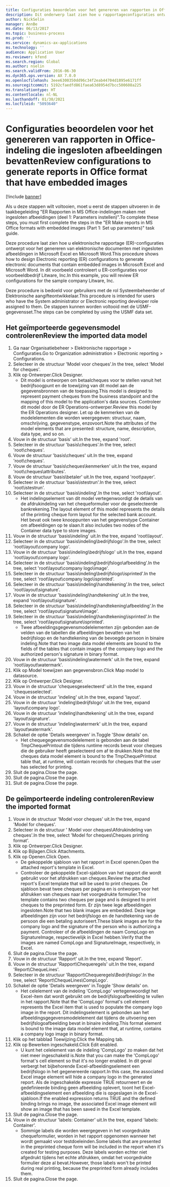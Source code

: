 ```yaml
---
title: Configuraties beoordelen voor het genereren van rapporten in Office-indeling die ingesloten afbeeldingen bevatten
description: Dit onderwerp laat zien hoe u rapportageconfiguraties ontwerpt voor het genereren van elektronische documenten met ingesloten afbeeldingen. (Deel 1 - Parameters instellen).
author: NickSelin
manager: AnnBe
ms.date: 06/13/2017
ms.topic: business-process
ms.prod: ''
ms.service: dynamics-ax-applications
ms.technology: ''
audience: Application User
ms.reviewer: kfend
ms.search.region: Global
ms.author: nselin
ms.search.validFrom: 2016-06-30
ms.dyn365.ops.version: AX 7.0.0
ms.openlocfilehash: 3eee6300350dd96c34f2eab44704d1895e6171ff
ms.sourcegitcommit: 5192cfaedfd861faea63d8954d7bcc500608a225
ms.translationtype: HT
ms.contentlocale: nl-NL
ms.lasthandoff: 01/30/2021
ms.locfileid: "5093640"
---
```

# <a name="review-configurations-to-generate-reports-in-office-format-that-have-embedded-images"></a><span data-ttu-id="35405-104">Configuraties beoordelen voor het genereren van rapporten in Office-indeling die ingesloten afbeeldingen bevatten</span><span class="sxs-lookup"><span data-stu-id="35405-104">Review configurations to generate reports in Office format that have embedded images</span></span>

[!include [banner](../../includes/banner.md)]

<span data-ttu-id="35405-105">Als u deze stappen wilt voltooien, moet u eerst de stappen uitvoeren in de taakbegeleiding "ER Rapporten in MS Office-indelingen maken met ingesloten afbeeldingen (deel 1: Parameters instellen)".</span><span class="sxs-lookup"><span data-stu-id="35405-105">To complete these steps, you must first complete the steps in the "ER Make reports in MS Office formats with embedded images (Part 1: Set up parameters)" task guide.</span></span>

<span data-ttu-id="35405-106">Deze procedure laat zien hoe u elektronische rapportage (ER)-configuraties ontwerpt voor het genereren van elektronische documenten met ingesloten afbeeldingen in Microsoft Excel en Microsoft Word.</span><span class="sxs-lookup"><span data-stu-id="35405-106">This procedure shows how to design Electronic reporting (ER) configurations to generate electronic documents that contain embedded images in Microsoft Excel and Microsoft Word.</span></span> <span data-ttu-id="35405-107">In dit voorbeeld controleert u ER-configuraties voor voorbeeldbedrijf Litware, Inc.</span><span class="sxs-lookup"><span data-stu-id="35405-107">In this example, you will review ER configurations for the sample company Litware, Inc.</span></span> 

<span data-ttu-id="35405-108">Deze procedure is bedoeld voor gebruikers met de rol Systeembeheerder of Elektronische aangifteontwikkelaar.</span><span class="sxs-lookup"><span data-stu-id="35405-108">This procedure is intended for users who have the System administrator or Electronic reporting developer role assigned to them.</span></span> <span data-ttu-id="35405-109">De stappen kunnen worden voltooid met de USMF-gegevensset.</span><span class="sxs-lookup"><span data-stu-id="35405-109">The steps can be completed by using the USMF data set.</span></span>


## <a name="review-the-imported-data-model"></a><span data-ttu-id="35405-110">Het geïmporteerde gegevensmodel controleren</span><span class="sxs-lookup"><span data-stu-id="35405-110">Review the imported data model</span></span>
1. <span data-ttu-id="35405-111">Ga naar Organisatiebeheer > Elektronische rapportage > Configuraties.</span><span class="sxs-lookup"><span data-stu-id="35405-111">Go to Organization administration > Electronic reporting > Configurations.</span></span>
2. <span data-ttu-id="35405-112">Selecteer in de structuur 'Model voor cheques'.</span><span class="sxs-lookup"><span data-stu-id="35405-112">In the tree, select 'Model for cheques'.</span></span>
3. <span data-ttu-id="35405-113">Klik op Ontwerper.</span><span class="sxs-lookup"><span data-stu-id="35405-113">Click Designer.</span></span>
    * <span data-ttu-id="35405-114">Dit model is ontworpen om betaalcheques voor te stellen vanuit het bedrijfsoogpunt en de toewijzing van dit model aan de gegevensbronnen van de toepassing.</span><span class="sxs-lookup"><span data-stu-id="35405-114">This model is designed to represent payment cheques from the business standpoint and the mapping of this model to the application's data sources.</span></span> <span data-ttu-id="35405-115">Controleer dit model door de ER Operations-ontwerper.</span><span class="sxs-lookup"><span data-stu-id="35405-115">Review this model by the ER Operations designer.</span></span> <span data-ttu-id="35405-116">Let op de kenmerken van de modelelementen die worden weergegeven: structuur, naam, omschrijving, gegevenstype, enzovoort.</span><span class="sxs-lookup"><span data-stu-id="35405-116">Note the attributes of the model elements that are presented: structure, name, description, data type, and so on.</span></span>   
4. <span data-ttu-id="35405-117">Vouw in de structuur 'basis' uit.</span><span class="sxs-lookup"><span data-stu-id="35405-117">In the tree, expand 'root'.</span></span>
5. <span data-ttu-id="35405-118">Selecteer in de structuur 'basis\cheques'.</span><span class="sxs-lookup"><span data-stu-id="35405-118">In the tree, select 'root\cheques'.</span></span>
6. <span data-ttu-id="35405-119">Vouw de structuur 'basis\cheques' uit.</span><span class="sxs-lookup"><span data-stu-id="35405-119">In the tree, expand 'root\cheques'.</span></span>
7. <span data-ttu-id="35405-120">Vouw de structuur 'basis\cheques\kenmerken' uit.</span><span class="sxs-lookup"><span data-stu-id="35405-120">In the tree, expand 'root\cheques\attributes'.</span></span>
8. <span data-ttu-id="35405-121">Vouw de structuur 'basis\betaler' uit.</span><span class="sxs-lookup"><span data-stu-id="35405-121">In the tree, expand 'root\payer'.</span></span>
9. <span data-ttu-id="35405-122">Selecteer in de structuur 'basis\istestrun'.</span><span class="sxs-lookup"><span data-stu-id="35405-122">In the tree, select 'root\istestrun'.</span></span>
10. <span data-ttu-id="35405-123">Selecteer in de structuur 'basis\indeling'.</span><span class="sxs-lookup"><span data-stu-id="35405-123">In the tree, select 'root\layout'.</span></span>
    * <span data-ttu-id="35405-124">Het indelingselement van dit model vertegenwoordigt de details van de afdrukindeling van het chequeformulier voor de geselecteerde bankrekening.</span><span class="sxs-lookup"><span data-stu-id="35405-124">The layout element of this model represents the details of the printing cheque form layout for the selected bank account.</span></span> <span data-ttu-id="35405-125">Het bevat ook twee knooppunten van het gegevenstype Container om afbeeldingen op te slaan.</span><span class="sxs-lookup"><span data-stu-id="35405-125">It also includes two nodes of the Container data type to store images.</span></span>   
11. <span data-ttu-id="35405-126">Vouw in de structuur 'basis\indeling' uit.</span><span class="sxs-lookup"><span data-stu-id="35405-126">In the tree, expand 'root\layout'.</span></span>
12. <span data-ttu-id="35405-127">Selecteer in de structuur 'basis\indeling\bedrijfslogo'.</span><span class="sxs-lookup"><span data-stu-id="35405-127">In the tree, select 'root\layout\company logo'.</span></span>
13. <span data-ttu-id="35405-128">Vouw in de structuur 'basis\indeling\bedrijfslogo' uit.</span><span class="sxs-lookup"><span data-stu-id="35405-128">In the tree, expand 'root\layout\company logo'.</span></span>
14. <span data-ttu-id="35405-129">Selecteer in de structuur 'basis\indeling\bedrijfslogo\afbeelding'.</span><span class="sxs-lookup"><span data-stu-id="35405-129">In the tree, select 'root\layout\company logo\image'.</span></span>
15. <span data-ttu-id="35405-130">Selecteer in de structuur 'basis\indeling\bedrijfslogo\isprinted'.</span><span class="sxs-lookup"><span data-stu-id="35405-130">In the tree, select 'root\layout\company logo\isprinted'.</span></span>
16. <span data-ttu-id="35405-131">Selecteer in de structuur 'basis\indeling\handtekening'.</span><span class="sxs-lookup"><span data-stu-id="35405-131">In the tree, select 'root\layout\signature'.</span></span>
17. <span data-ttu-id="35405-132">Vouw in de structuur 'basis\indeling\handtekening' uit.</span><span class="sxs-lookup"><span data-stu-id="35405-132">In the tree, expand 'root\layout\signature'.</span></span>
18. <span data-ttu-id="35405-133">Selecteer in de structuur 'basis\indeling\handtekening\afbeelding'.</span><span class="sxs-lookup"><span data-stu-id="35405-133">In the tree, select 'root\layout\signature\image'.</span></span>
19. <span data-ttu-id="35405-134">Selecteer in de structuur 'basis\indeling\handtekening\isprinted'.</span><span class="sxs-lookup"><span data-stu-id="35405-134">In the tree, select 'root\layout\signature\isprinted'.</span></span>
    * <span data-ttu-id="35405-135">Twee afbeeldingsgegevensmodelelementen zijn gebonden aan de velden van de tabellen die afbeeldingen bevatten van het bedrijfslogo en de handtekening van de bevoegde persoon in binaire indeling.</span><span class="sxs-lookup"><span data-stu-id="35405-135">Note that two image data model elements are bound to the fields of the tables that contain images of the company logo and the authorized person's signature in binary format.</span></span>  
20. <span data-ttu-id="35405-136">Vouw in de structuur 'basis\indeling\watermerk' uit.</span><span class="sxs-lookup"><span data-stu-id="35405-136">In the tree, expand 'root\layout\watermark'.</span></span>
21. <span data-ttu-id="35405-137">Klik op Model toewijzen aan gegevensbron.</span><span class="sxs-lookup"><span data-stu-id="35405-137">Click Map model to datasource.</span></span>
22. <span data-ttu-id="35405-138">Klik op Ontwerper.</span><span class="sxs-lookup"><span data-stu-id="35405-138">Click Designer.</span></span>
23. <span data-ttu-id="35405-139">Vouw in de structuur 'chequesgeselecteerd' uit.</span><span class="sxs-lookup"><span data-stu-id="35405-139">In the tree, expand 'chequesselected'.</span></span>
24. <span data-ttu-id="35405-140">Vouw in de structuur 'indeling' uit.</span><span class="sxs-lookup"><span data-stu-id="35405-140">In the tree, expand 'layout'.</span></span>
25. <span data-ttu-id="35405-141">Vouw in de structuur 'indeling\bedrijfslogo' uit.</span><span class="sxs-lookup"><span data-stu-id="35405-141">In the tree, expand 'layout\company logo'.</span></span>
26. <span data-ttu-id="35405-142">Vouw in de structuur 'indeling\handtekening' uit.</span><span class="sxs-lookup"><span data-stu-id="35405-142">In the tree, expand 'layout\signature'.</span></span>
27. <span data-ttu-id="35405-143">Vouw in de structuur 'indeling\watermerk' uit.</span><span class="sxs-lookup"><span data-stu-id="35405-143">In the tree, expand 'layout\watermark'.</span></span>
28. <span data-ttu-id="35405-144">Schakel de optie 'Details weergeven' in.</span><span class="sxs-lookup"><span data-stu-id="35405-144">Toggle 'Show details' on.</span></span>
    * <span data-ttu-id="35405-145">Het chequegegevensmodelelement is gebonden aan de tabel TmpChequePrintout die tijdens runtime records bevat voor cheques die de gebruiker heeft geselecteerd om af te drukken.</span><span class="sxs-lookup"><span data-stu-id="35405-145">Note that the cheques data model element is bound to the TmpChequePrintout table that, at runtime, will contain records for cheques that the user has selected for printing.</span></span>   
29. <span data-ttu-id="35405-146">Sluit de pagina.</span><span class="sxs-lookup"><span data-stu-id="35405-146">Close the page.</span></span>
30. <span data-ttu-id="35405-147">Sluit de pagina.</span><span class="sxs-lookup"><span data-stu-id="35405-147">Close the page.</span></span>
31. <span data-ttu-id="35405-148">Sluit de pagina.</span><span class="sxs-lookup"><span data-stu-id="35405-148">Close the page.</span></span>

## <a name="review-the-imported-format"></a><span data-ttu-id="35405-149">De geïmporteerde indeling controleren</span><span class="sxs-lookup"><span data-stu-id="35405-149">Review the imported format</span></span>
1. <span data-ttu-id="35405-150">Vouw in de structuur 'Model voor cheques' uit.</span><span class="sxs-lookup"><span data-stu-id="35405-150">In the tree, expand 'Model for cheques'.</span></span>
2. <span data-ttu-id="35405-151">Selecteer in de structuur ' Model voor cheques\Afdrukindeling van cheques'.</span><span class="sxs-lookup"><span data-stu-id="35405-151">In the tree, select 'Model for cheques\Cheques printing format'.</span></span>
3. <span data-ttu-id="35405-152">Klik op Ontwerper.</span><span class="sxs-lookup"><span data-stu-id="35405-152">Click Designer.</span></span>
4. <span data-ttu-id="35405-153">Klik op Bijlagen.</span><span class="sxs-lookup"><span data-stu-id="35405-153">Click Attachments.</span></span>
5. <span data-ttu-id="35405-154">Klik op Openen.</span><span class="sxs-lookup"><span data-stu-id="35405-154">Click Open.</span></span>
    * <span data-ttu-id="35405-155">De gekoppelde sjabloon van het rapport in Excel openen.</span><span class="sxs-lookup"><span data-stu-id="35405-155">Open the attached report's template in Excel.</span></span>  
    * <span data-ttu-id="35405-156">Controleer de gekoppelde Excel-sjabloon van het rapport die wordt gebruikt voor het afdrukken van cheques.</span><span class="sxs-lookup"><span data-stu-id="35405-156">Review the attached report's Excel template that will be used to print cheques.</span></span> <span data-ttu-id="35405-157">De sjabloon bevat twee cheques per pagina en is ontworpen voor het afdrukken van cheques naar het voorgedrukte formulier.</span><span class="sxs-lookup"><span data-stu-id="35405-157">The template contains two cheques per page and is designed to print cheques to the preprinted form.</span></span> <span data-ttu-id="35405-158">Er zijn twee lege afbeeldingen ingesloten.</span><span class="sxs-lookup"><span data-stu-id="35405-158">Note that two blank images are embedded.</span></span> <span data-ttu-id="35405-159">Deze lege afbeeldingen zijn voor het bedrijfslogo en de handtekening van de persoon die een betaling autoriseert.</span><span class="sxs-lookup"><span data-stu-id="35405-159">These blank images are for the company logo and the signature of the person who is authorizing a payment.</span></span> <span data-ttu-id="35405-160">Controleer of de afbeeldingen de naam CompLogo en SignatureImage, respectievelijk in Excel hebben.</span><span class="sxs-lookup"><span data-stu-id="35405-160">Verify that the images are named CompLogo and SignatureImage, respectively, in Excel.</span></span>   
6. <span data-ttu-id="35405-161">Sluit de pagina.</span><span class="sxs-lookup"><span data-stu-id="35405-161">Close the page.</span></span>
7. <span data-ttu-id="35405-162">Vouw in de structuur 'Rapport' uit.</span><span class="sxs-lookup"><span data-stu-id="35405-162">In the tree, expand 'Report'.</span></span>
8. <span data-ttu-id="35405-163">Vouw in de structuur 'Rapport\Chequeregels' uit.</span><span class="sxs-lookup"><span data-stu-id="35405-163">In the tree, expand 'Report\ChequeLines'.</span></span>
9. <span data-ttu-id="35405-164">Selecteer in de structuur 'Rapport\Chequeregels\Bedrijfslogo'.</span><span class="sxs-lookup"><span data-stu-id="35405-164">In the tree, select 'Report\ChequeLines\CompLogo'.</span></span>
10. <span data-ttu-id="35405-165">Schakel de optie 'Details weergeven' in.</span><span class="sxs-lookup"><span data-stu-id="35405-165">Toggle 'Show details' on.</span></span>
    * <span data-ttu-id="35405-166">Het celelement van de indeling 'CompLogo' vertegenwoordigt het Excel-item dat wordt gebruikt om de bedrijfslogoafbeelding te vullen in het rapport.</span><span class="sxs-lookup"><span data-stu-id="35405-166">Note that the 'CompLogo' format's cell element represents the Excel item that is used to populate the company logo image in the report.</span></span> <span data-ttu-id="35405-167">Dit indelingselement is gebonden aan het afbeeldingsgegevensmodelelement dat tijdens de uitvoering een bedrijfslogoafbeelding bevat in binaire indeling.</span><span class="sxs-lookup"><span data-stu-id="35405-167">This format element is bound to the image data model element that, at runtime, contains a company logo image in binary format.</span></span>   
11. <span data-ttu-id="35405-168">Klik op het tabblad Toewijzing.</span><span class="sxs-lookup"><span data-stu-id="35405-168">Click the Mapping tab.</span></span>
12. <span data-ttu-id="35405-169">Klik op Bewerken ingeschakeld.</span><span class="sxs-lookup"><span data-stu-id="35405-169">Click Edit enabled.</span></span>
    * <span data-ttu-id="35405-170">U kunt het celelement van de indeling 'CompLogo' zo maken dat het niet meer ingeschakeld is.</span><span class="sxs-lookup"><span data-stu-id="35405-170">Note that you can make the 'CompLogo' format's cell element so that it's no longer enabled.</span></span> <span data-ttu-id="35405-171">In dit geval verbergt het bijbehorende Excel-afbeeldingselement een bedrijfslogo in het gegenereerde rapport.</span><span class="sxs-lookup"><span data-stu-id="35405-171">In this case, the associated Excel image element will hide a company logo in the generated report.</span></span> <span data-ttu-id="35405-172">Als de ingeschakelde expressie TRUE retourneert en de gedefinieerde binding geen afbeelding oplevert, toont het Excel-afbeeldingselement een afbeelding die is opgeslagen in de Excel-sjabloon.</span><span class="sxs-lookup"><span data-stu-id="35405-172">If the enabled expression returns TRUE and the defined binding brings no image, the associated Excel image element will show an image that has been saved in the Excel template.</span></span>   
13. <span data-ttu-id="35405-173">Sluit de pagina.</span><span class="sxs-lookup"><span data-stu-id="35405-173">Close the page.</span></span>
14. <span data-ttu-id="35405-174">Vouw in de structuur 'labels: Container' uit.</span><span class="sxs-lookup"><span data-stu-id="35405-174">In the tree, expand 'labels: Container'.</span></span>
    * <span data-ttu-id="35405-175">Sommige labels die worden weergegeven in het voorgedrukte chequeformulier, worden in het rapport opgenomen wanneer het wordt gemaakt voor testdoeleinden.</span><span class="sxs-lookup"><span data-stu-id="35405-175">Some labels that are presented in the preprinted cheque form will be included in the report when it's created for testing purposes.</span></span> <span data-ttu-id="35405-176">Deze labels worden echter niet afgedrukt tijdens het echte afdrukken, omdat het voorgedrukte formulier deze al bevat.</span><span class="sxs-lookup"><span data-stu-id="35405-176">However, those labels won't be printed during real printing, because the preprinted form already includes them.</span></span>  
15. <span data-ttu-id="35405-177">Sluit de pagina.</span><span class="sxs-lookup"><span data-stu-id="35405-177">Close the page.</span></span>

